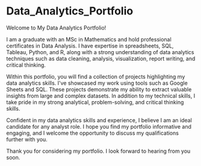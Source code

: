 # Data_Analytics_Portfolio


Welcome to My Data Analytics Portfolio!

I am a graduate with an MSc in Mathematics and hold professional certificates in Data Analysis. I have expertise in spreadsheets, SQL, Tableau, Python, and R, along with a strong understanding of data analytics techniques such as data cleaning, analysis, visualization, report writing, and critical thinking.

Within this portfolio, you will find a collection of projects highlighting my data analytics skills. I've showcased my work using tools such as Google Sheets and SQL. These projects demonstrate my ability to extract valuable insights from large and complex datasets.
In addition to my technical skills, I take pride in my strong analytical, problem-solving, and critical thinking skills. 

Confident in my data analytics skills and experience, I believe I am an ideal candidate for any analyst role. I hope you find my portfolio informative and engaging, and I welcome the opportunity to discuss my qualifications further with you.

Thank you for considering my portfolio. I look forward to hearing from you soon.
